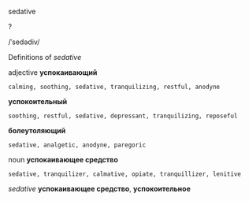 sedative

?

/ˈsedədiv/

Definitions of _sedative_

adjective
**успокаивающий**

    calming, soothing, sedative, tranquilizing, restful, anodyne
**успокоительный**

    soothing, restful, sedative, depressant, tranquilizing, reposeful
**болеутоляющий**

    sedative, analgetic, anodyne, paregoric

noun
**успокаивающее средство**

    sedative, tranquilizer, calmative, opiate, tranquillizer, lenitive

_sedative_
**успокаивающее средство**, **успокоительное**